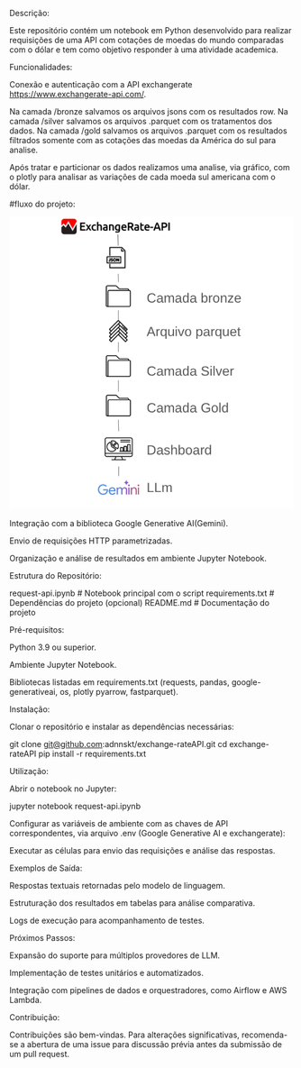 Descrição:

Este repositório contém um notebook em Python desenvolvido para realizar requisições de uma API com cotações de moedas do mundo comparadas com o dólar e tem como objetivo responder à uma atividade academica.

Funcionalidades:

Conexão e autenticação com a API exchangerate https://www.exchangerate-api.com/.

Na camada /bronze salvamos os arquivos jsons com os resultados row.
Na camada /silver salvamos os arquivos .parquet com os tratamentos dos dados.
Na camada /gold salvamos os arquivos .parquet com os resultados filtrados somente com as cotações das moedas da América do sul para analise.

Após tratar e particionar os dados realizamos uma analise, via gráfico, com o plotly para analisar as variações de cada moeda sul americana com o dólar.

#fluxo do projeto: 

![Fluxo do Projeto](img/fluxo.png)

Integração com a biblioteca Google Generative AI(Gemini).

Envio de requisições HTTP parametrizadas.

Organização e análise de resultados em ambiente Jupyter Notebook.

Estrutura do Repositório:

request-api.ipynb   # Notebook principal com o script
requirements.txt    # Dependências do projeto (opcional)
README.md           # Documentação do projeto

Pré-requisitos: 

Python 3.9 ou superior.

Ambiente Jupyter Notebook.

Bibliotecas listadas em requirements.txt (requests, pandas, google-generativeai, os, plotly
pyarrow, fastparquet).

Instalação:

Clonar o repositório e instalar as dependências necessárias:

git clone git@github.com:adnnskt/exchange-rateAPI.git
cd exchange-rateAPI
pip install -r requirements.txt

Utilização:

Abrir o notebook no Jupyter:

jupyter notebook request-api.ipynb


Configurar as variáveis de ambiente com as chaves de API correspondentes, via arquivo .env (Google Generative AI e exchangerate):

Executar as células para envio das requisições e análise das respostas.

Exemplos de Saída:

Respostas textuais retornadas pelo modelo de linguagem.

Estruturação dos resultados em tabelas para análise comparativa.

Logs de execução para acompanhamento de testes.

Próximos Passos:

Expansão do suporte para múltiplos provedores de LLM.

Implementação de testes unitários e automatizados.

Integração com pipelines de dados e orquestradores, como Airflow e AWS Lambda.

Contribuição:

Contribuições são bem-vindas. Para alterações significativas, recomenda-se a abertura de uma issue para discussão prévia antes da submissão de um pull request.
